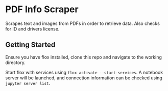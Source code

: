 # PDF Info Scraper
Scrapes text and images from PDFs in order to retrieve data. Also checks for ID and drivers license.

## Getting Started
Ensure you have flox installed, clone this repo and navigate to the working directory.

Start flox with services using `flox activate --start-services`. A notebook server will be launched, and connection information can be checked using `jupyter server list`.

